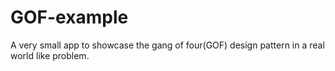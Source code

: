 # GOF-example

A very small app to showcase the gang of four(GOF) design pattern in a real world like problem.
